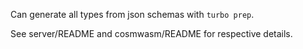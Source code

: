 Can generate all types from json schemas with `turbo prep`.

See server/README and cosmwasm/README for respective details.
